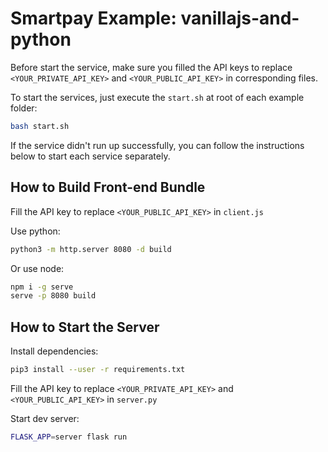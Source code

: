 # Smartpay Example: vanillajs-and-python

Before start the service, make sure you filled the API keys to replace `<YOUR_PRIVATE_API_KEY>` and `<YOUR_PUBLIC_API_KEY>` in corresponding files.

To start the services, just execute the `start.sh` at root of each example folder:

```bash
bash start.sh
```

If the service didn't run up successfully, you can follow the instructions below to start each service separately.

## How to Build Front-end Bundle

Fill the API key to replace `<YOUR_PUBLIC_API_KEY>` in `client.js`

Use python:

```bash
python3 -m http.server 8080 -d build
```

Or use node:

```bash
npm i -g serve
serve -p 8080 build
```

## How to Start the Server

Install dependencies:

```bash
pip3 install --user -r requirements.txt
```

Fill the API key to replace `<YOUR_PRIVATE_API_KEY>` and `<YOUR_PUBLIC_API_KEY>` in `server.py`

Start dev server:

```bash
FLASK_APP=server flask run
```
